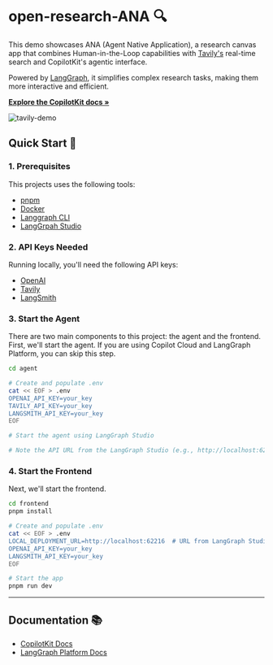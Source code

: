 # open-research-ANA 🔍

This demo showcases ANA (Agent Native Application), a research canvas app that combines Human-in-the-Loop capabilities with [Tavily's](https://tavily.com/) real-time search and CopilotKit's agentic interface. 

Powered by [LangGraph](https://www.langchain.com/langgraph), it simplifies complex research tasks, making them more interactive and efficient.

<p align="left">
   <a href="https://docs.copilotkit.ai/coagents" rel="dofollow">
      <strong>Explore the CopilotKit docs »</strong>
   </a>
</p>

![tavily-demo](https://github.com/user-attachments/assets/70c7db1b-de5b-4fb2-b447-09a3a1b78d73)

## Quick Start 🚀

### 1. Prerequisites
This projects uses the following tools:

- [pnpm](https://pnpm.io/installation)
- [Docker](https://docs.docker.com/get-docker/)
- [Langgraph CLI](https://langchain-ai.github.io/langgraph/cloud/reference/cli/)
- [LangGrpah Studio](https://langchain-ai.github.io/langgraph/concepts/langgraph_studio/#configuration-or-environment-issues)

### 2. API Keys Needed
Running locally, you'll need the following API keys:

- [OpenAI](https://platform.openai.com/api-keys)
- [Tavily](https://tavily.com/#pricing)
- [LangSmith](https://docs.smith.langchain.com/administration/how_to_guides/organization_management/create_account_api_key)

### 3. Start the Agent
There are two main components to this project: the agent and the frontend. First, we'll start the agent. If you are
using Copilot Cloud and LangGraph Platform, you can skip this step.

```bash
cd agent

# Create and populate .env
cat << EOF > .env
OPENAI_API_KEY=your_key
TAVILY_API_KEY=your_key
LANGSMITH_API_KEY=your_key
EOF

# Start the agent using LangGraph Studio

# Note the API URL from the LangGraph Studio (e.g., http://localhost:62216)
```

### 4. Start the Frontend
Next, we'll start the frontend.

```bash
cd frontend
pnpm install

# Create and populate .env
cat << EOF > .env
LOCAL_DEPLOYMENT_URL=http://localhost:62216  # URL from LangGraph Studio
OPENAI_API_KEY=your_key
LANGSMITH_API_KEY=your_key
EOF

# Start the app
pnpm run dev
```
---

## Documentation 📚
- [CopilotKit Docs](https://docs.copilotkit.ai/coagents)
- [LangGraph Platform Docs](https://langchain-ai.github.io/langgraph/cloud/deployment/cloud/)
